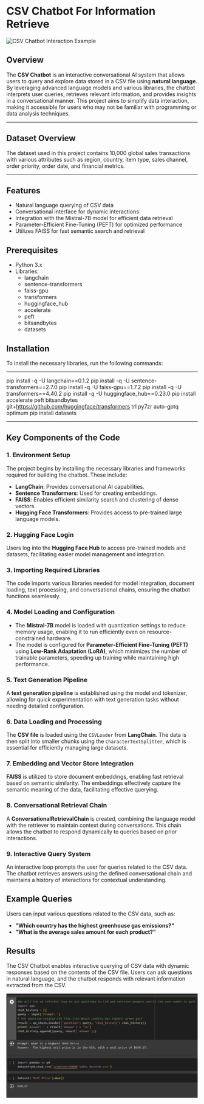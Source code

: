 
# **CSV Chatbot For Information Retrieve**

![CSV Chatbot Interaction Example](https://github.com/dhanushmekala04/Conversational_CSV--ChatBot/blob/main/mistral.png)


## **Overview**
The **CSV Chatbot** is an interactive conversational AI system that allows users to query and explore data stored in a CSV file using **natural language**. By leveraging advanced language models and various libraries, the chatbot interprets user queries, retrieves relevant information, and provides insights in a conversational manner. This project aims to simplify data interaction, making it accessible for users who may not be familiar with programming or data analysis techniques.

---

## **Dataset Overview**
The dataset used in this project contains 10,000 global sales transactions with various attributes such as region, country, item type, sales channel, order priority, order date, and financial metrics.

 ---
## Features

- Natural language querying of CSV data
- Conversational interface for dynamic interactions
- Integration with the Mistral-7B model for efficient data retrieval
- Parameter-Efficient Fine-Tuning (PEFT) for optimized performance
- Utilizes FAISS for fast semantic search and retrieval

## Prerequisites

- Python 3.x
- Libraries:
  - langchain
  - sentence-transformers
  - faiss-gpu
  - transformers
  - huggingface_hub
  - accelerate
  - peft
  - bitsandbytes
  - datasets

## Installation

To install the necessary libraries, run the following commands:

---
pip install -q -U langchain==0.1.2
pip install -q -U sentence-transformers==2.7.0
pip install -q -U faiss-gpu==1.7.2
pip install -q -U transformers==4.40.2
pip install -q -U huggingface_hub==0.23.0
pip install accelerate peft bitsandbytes git+https://github.com/huggingface/transformers trl py7zr auto-gptq optimum
pip install datasets

---

## **Key Components of the Code**

### **1. Environment Setup**
The project begins by installing the necessary libraries and frameworks required for building the chatbot. These include:

- **LangChain**: Provides conversational AI capabilities.
- **Sentence Transformers**: Used for creating embeddings.
- **FAISS**: Enables efficient similarity search and clustering of dense vectors.
- **Hugging Face Transformers**: Provides access to pre-trained large language models.

### **2. Hugging Face Login**
Users log into the **Hugging Face Hub** to access pre-trained models and datasets, facilitating easier model management and integration.

### **3. Importing Required Libraries**
The code imports various libraries needed for model integration, document loading, text processing, and conversational chains, ensuring the chatbot functions seamlessly.

### **4. Model Loading and Configuration**
- The **Mistral-7B** model is loaded with quantization settings to reduce memory usage, enabling it to run efficiently even on resource-constrained hardware.
- The model is configured for **Parameter-Efficient Fine-Tuning (PEFT)** using **Low-Rank Adaptation (LoRA)**, which minimizes the number of trainable parameters, speeding up training while maintaining high performance.

### **5. Text Generation Pipeline**
A **text generation pipeline** is established using the model and tokenizer, allowing for quick experimentation with text generation tasks without needing detailed configuration.

### **6. Data Loading and Processing**
The **CSV file** is loaded using the `CSVLoader` from **LangChain**. The data is then split into smaller chunks using the `CharacterTextSplitter`, which is essential for efficiently managing large datasets.

### **7. Embedding and Vector Store Integration**
**FAISS** is utilized to store document embeddings, enabling fast retrieval based on semantic similarity. The embeddings effectively capture the semantic meaning of the data, facilitating effective querying.

### **8. Conversational Retrieval Chain**
A **ConversationalRetrievalChain** is created, combining the language model with the retriever to maintain context during conversations. This chain allows the chatbot to respond dynamically to queries based on prior interactions.

### **9. Interactive Query System**
An interactive loop prompts the user for queries related to the CSV data. The chatbot retrieves answers using the defined conversational chain and maintains a history of interactions for contextual understanding.

## **Example Queries**
Users can input various questions related to the CSV data, such as:

- **"Which country has the highest greenhouse gas emissions?"**
- **"What is the average sales amount for each product?"**

## **Results**
The CSV Chatbot enables interactive querying of CSV data with dynamic responses based on the contents of the CSV file. Users can ask questions in natural language, and the chatbot responds with relevant information extracted from the CSV.

![CSV Chatbot Interaction Example](https://github.com/dhanushmekala04/CHATBOT-ON-CSV/blob/main/Screenshot%202024-09-26%20043241.png)



